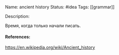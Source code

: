 Name: ancient history
Status: #idea
Tags: [[grammar]]

Description:

Время, когда только начали писать.

#### References:
https://en.wikipedia.org/wiki/Ancient_history